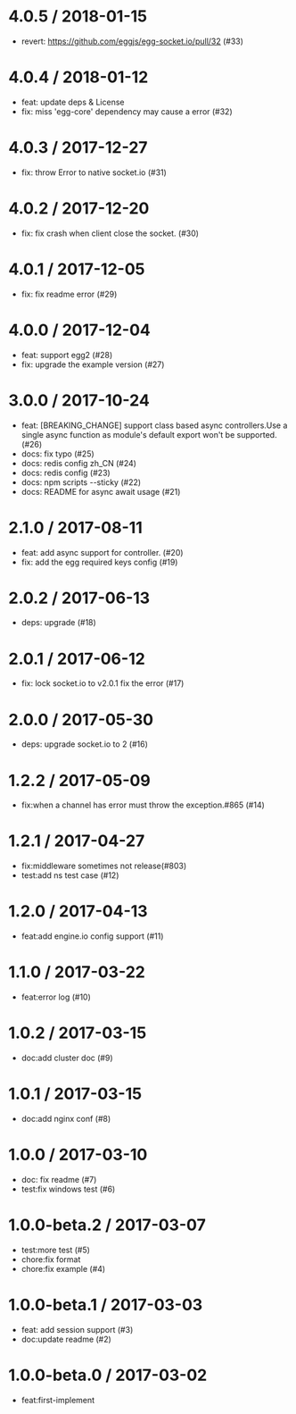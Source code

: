
4.0.5 / 2018-01-15
==================

  * revert: https://github.com/eggjs/egg-socket.io/pull/32 (#33)

4.0.4 / 2018-01-12
==================

  * feat: update deps & License
  * fix: miss 'egg-core' dependency  may cause a error (#32)

4.0.3 / 2017-12-27
==================

  * fix: throw Error to native socket.io (#31)

4.0.2 / 2017-12-20
==================

  * fix: fix crash  when client close the socket. (#30)

4.0.1 / 2017-12-05
==================

  * fix: fix readme error (#29)

4.0.0 / 2017-12-04
==================

  * feat: support egg2 (#28)
  * fix: upgrade the example version (#27)

3.0.0 / 2017-10-24
==================

  * feat: [BREAKING_CHANGE] support class based async controllers.Use a single async function as module's default export won't be supported.(#26)
  * docs: fix typo (#25)
  * docs: redis config zh_CN (#24)
  * docs: redis config (#23)
  * docs: npm scripts --sticky (#22)
  * docs: README for async await usage (#21)

2.1.0 / 2017-08-11
==================

  * feat: add async support for controller. (#20)
  * fix: add the egg required keys config (#19)

2.0.2 / 2017-06-13
==================

  * deps: upgrade (#18)

2.0.1 / 2017-06-12
==================

  * fix: lock socket.io to v2.0.1 fix the error (#17)

2.0.0 / 2017-05-30
==================

  * deps: upgrade socket.io to 2 (#16)

1.2.2 / 2017-05-09
==================

  * fix:when a channel has error must throw the exception.#865 (#14)

1.2.1 / 2017-04-27
==================

  * fix:middleware sometimes not release(#803)
  * test:add ns test case (#12)

1.2.0 / 2017-04-13
==================

  * feat:add engine.io config support (#11)

1.1.0 / 2017-03-22
==================

  * feat:error log (#10)

1.0.2 / 2017-03-15
==================

  * doc:add cluster doc (#9)

1.0.1 / 2017-03-15
==================

  * doc:add nginx conf (#8)

1.0.0 / 2017-03-10
==================

  * doc: fix readme (#7)
  * test:fix windows test (#6)

1.0.0-beta.2 / 2017-03-07
==================

  * test:more test (#5)
  * chore:fix format
  * chore:fix example (#4)

1.0.0-beta.1 / 2017-03-03
==================

  * feat: add session support (#3)
  * doc:update readme (#2)

1.0.0-beta.0 / 2017-03-02
==================

  * feat:first-implement
